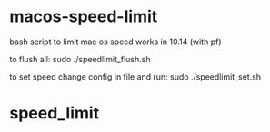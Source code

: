 # macos-speed-limit
bash script to limit mac os speed
works in 10.14 (with pf)

to flush all:
sudo ./speedlimit_flush.sh 

to set speed change config in file and run:
sudo ./speedlimit_set.sh
# speed_limit

